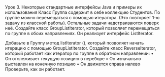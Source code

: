 Урок 3. Некоторые стандартные интерфейсы Java и примеры их использования
Класс Группа содержит в себе коллекцию Студентов. 
По группе можно перемещаться с помощью итератора. 
(Это повторяет 1-ю задачу из классной работы). 
Остальные задачи надстраиваются поверх неё.
Создайте класс GroupListIterator, который позволяет перемещаться по группе в обоих направлениях. 
Он реализует интерфейс ListIterator<Student>.

Добавьте в Группу метод listIterator (), который позволяет начать итерацию с помощью GroupListIterator.
Создайте класс ReverseIterator, который работает как итератор по группе в обратном направлении:
• Он отслеживает текущую позицию в переборе
• Он изначально выставлен на конечную позицию
• Он движется справа налево
Проверьте, как он работает.